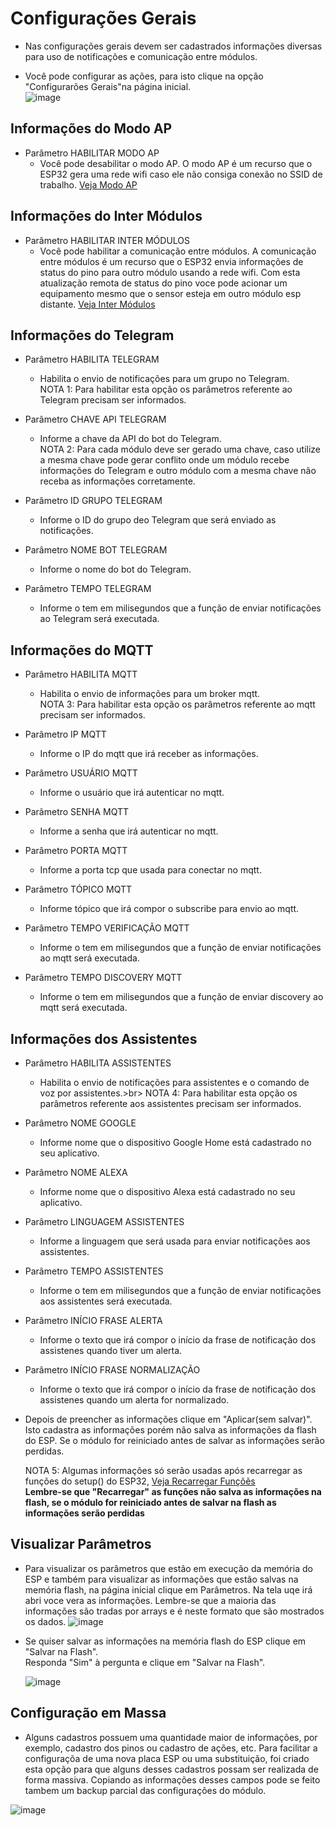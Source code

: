 # Configurações Gerais

- Nas configurações gerais devem ser cadastrados informações diversas para uso de notificações e comunicação entre módulos.<br>

- Você pode configurar as ações, para isto clique na opção "Configurarões Gerais"na página inicial.<br>
  ![image](https://github.com/rede-analista/smcr/assets/66534023/958fc6ce-0156-463d-8f22-1f67ae2545e8)


## Informações do Modo AP

- Parâmetro HABILITAR MODO AP
  - Você pode desabilitar o modo AP. O modo AP é um recurso que o ESP32 gera uma rede wifi caso ele não consiga conexão no SSID de trabalho. [Veja Modo AP](rede.md)

## Informações do Inter Módulos
- Parâmetro HABILITAR INTER MÓDULOS
  - Você pode habilitar a comunicação entre módulos. A comunicação entre módulos é um recurso que o ESP32 envia informações de status do pino para outro módulo usando a rede wifi. Com esta atualização remota de status do pino voce pode acionar um equipamento mesmo que o sensor esteja em outro módulo esp distante. [Veja Inter Módulos](intermod.md)
   
## Informações do Telegram

- Parâmetro HABILITA TELEGRAM
  - Habilita o envio de notificações para um grupo no Telegram.<br>
    NOTA 1: Para habilitar esta opção os parâmetros referente ao Telegram precisam ser informados.

- Parâmetro CHAVE API TELEGRAM
  - Informe a chave da API do bot do Telegram.<br>
    NOTA 2: Para cada módulo deve ser gerado uma chave, caso utilize a mesma chave pode gerar conflito onde um módulo recebe informações do Telegram e outro módulo com a mesma chave não receba as informações corretamente.

- Parâmetro ID GRUPO TELEGRAM
  - Informe o ID do grupo deo Telegram que será enviado as notificações.

- Parâmetro NOME BOT TELEGRAM
  - Informe o nome do bot do Telegram.

- Parâmetro TEMPO TELEGRAM
  - Informe o tem em milisegundos que a função de enviar notificações ao Telegram será executada.


## Informações do MQTT

- Parâmetro HABILITA MQTT
  - Habilita o envio de informações para um broker mqtt.<br>
    NOTA 3: Para habilitar esta opção os parâmetros referente ao mqtt precisam ser informados.

- Parâmetro IP MQTT
  - Informe o IP do mqtt que irá receber as informações.

- Parâmetro USUÁRIO MQTT
  - Informe o usuário que irá autenticar no mqtt.

- Parâmetro SENHA MQTT
  - Informe a senha que irá autenticar no mqtt.

- Parâmetro PORTA MQTT
  - Informe a porta tcp que usada para conectar no mqtt.

- Parâmetro TÓPICO MQTT
  - Informe tópico que irá compor o subscribe para envio ao mqtt.

- Parâmetro TEMPO VERIFICAÇÃO MQTT
  - Informe o tem em milisegundos que a função de enviar notificações ao mqtt será executada.

- Parâmetro TEMPO DISCOVERY MQTT
  - Informe o tem em milisegundos que a função de enviar discovery ao mqtt será executada.

## Informações dos Assistentes

- Parâmetro HABILITA ASSISTENTES
  - Habilita o envio de notificações para assistentes e o comando de voz por assistentes.>br>
    NOTA 4: Para habilitar esta opção os parâmetros referente aos assistentes precisam ser informados.

- Parâmetro NOME GOOGLE
  - Informe nome que o dispositivo Google Home está cadastrado no seu aplicativo.

- Parâmetro NOME ALEXA
  - Informe nome que o dispositivo Alexa está cadastrado no seu aplicativo.

- Parâmetro LINGUAGEM ASSISTENTES
  - Informe a linguagem que será usada para enviar notificações aos assistentes.

- Parâmetro TEMPO ASSISTENTES
  - Informe o tem em milisegundos que a função de enviar notificações aos assistentes será executada.

- Parâmetro INÍCIO FRASE ALERTA
  - Informe o texto que irá compor o início da frase de notificação dos assistenes quando tiver um alerta.

- Parâmetro INÍCIO FRASE NORMALIZAÇÃO
  - Informe o texto que irá compor o início da frase de notificação dos assistenes quando um alerta for normalizado.


- Depois de preencher as informações clique em "Aplicar(sem salvar)".<br>
  Isto cadastra as informações porém não salva as informações da flash do ESP. Se o módulo for reiniciado antes de salvar as informações serão perdidas.<br>

  NOTA 5: Algumas informações só serão usadas após recarregar as funções do setup() do ESP32, [Veja Recarregar Funçõẽs](funmanu.md)<br>
  **Lembre-se que "Recarregar" as funções não salva as informações na flash, se o módulo for reiniciado antes de salvar na flash as informações serão perdidas**




## Visualizar Parâmetros

- Para visualizar os parâmetros que estão em execução da memória do ESP e também para visualizar as informações que estão salvas na memória flash, na página inicial clique em Parâmetros. Na tela uqe irá abri voce vera as informações. Lembre-se que a maioria das informações são tradas por arrays e é neste formato que são mostrados os dados.
![image](https://github.com/rede-analista/smcr/assets/66534023/7bfcf06d-6510-4b78-8568-2e758a947b30)



- Se quiser salvar as informações na memória flash do ESP clique em "Salvar na Flash".<br>
  Responda "Sim" à pergunta e clique em "Salvar na Flash".<br>
  
  ![image](https://github.com/rede-analista/smcr/assets/66534023/2c82afff-a3c7-4ba4-ab7e-398530c743da)



  
## Configuração em Massa

- Alguns cadastros possuem uma quantidade maior de informações, por exemplo, cadastro dos pinos ou cadastro de ações, etc. Para facilitar a configuraçõa de uma nova placa ESP ou uma substituição, foi criado esta opção para que alguns desses cadastros possam ser realizada de forma massiva. Copiando as informações desses campos pode se feito tambem um backup parcial das configurações do módulo.<br>
  

![image](https://github.com/rede-analista/smcr/assets/66534023/c90bd2b8-e8c1-40d8-b1b0-e2051d1da8cb)

  
